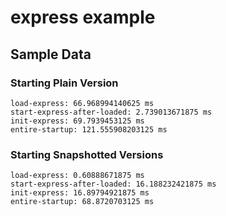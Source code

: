 # express example

## Sample Data

### Starting Plain Version

```
load-express: 66.968994140625 ms
start-express-after-loaded: 2.739013671875 ms
init-express: 69.7939453125 ms
entire-startup: 121.555908203125 ms
```

### Starting Snapshotted Versions

```
load-express: 0.60888671875 ms
start-express-after-loaded: 16.188232421875 ms
init-express: 16.89794921875 ms
entire-startup: 68.8720703125 ms
```
